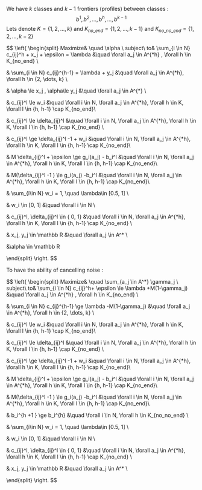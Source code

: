 We have $k$ classes and $k-1$ frontiers (profiles) between classes :
$$
b^1, b^2, \dots, b^h, \dots, b^{k-1}
$$
Lets denote $K = \{ 1, 2, \dots ,k \}$ and  $K_{no\_end} = \{ 1, 2, \dots ,k-1 \}$ and $K_{no\_no\_end} = \{ 1, 2, \dots ,k-2 \}$




$$
\left\{
\begin{split}
Maximize& \quad \alpha \\
subject\ to& \sum_{i \in N} c_{ij}^h + x_j + \epsilon = \lambda &\quad \forall a_j \in A^{*h} , \forall h \in K_{no\_end} \\

& \sum_{i \in N} c_{ij}^{h-1} = \lambda + y_j &\quad \forall a_j \in A^{*h}, \forall h \in \{2, \dots, k\} \\


& \alpha \le x_j , \alpha\le y_j  &\quad  \forall a_j \in A^{*} \\

& c_{ij}^l \le w_i   &\quad \forall i \in N, \forall a_j \in A^{*h}, \forall h \in K, \forall l \in \{h, h-1\} \cap K_{no\_end}\\

& c_{ij}^l \le \delta_{ij}^l   &\quad \forall i \in N, \forall a_j \in A^{*h}, \forall h \in K, \forall l \in \{h, h-1\} \cap K_{no\_end} \\

& c_{ij}^l \ge \delta_{ij}^l -1 + w_i   &\quad  \forall i \in N, \forall a_j \in A^{*h}, \forall h \in K, \forall l \in \{h, h-1\} \cap K_{no\_end}\\

& M \delta_{ij}^l + \epsilon  \ge g_i(a_j) - b_i^l   &\quad \forall i \in N,  \forall a_j \in A^{*h}, \forall h \in K, \forall l \in \{h, h-1\} \cap K_{no\_end}\\

& M(\delta_{ij}^l -1 ) \le g_i(a_j) -b_i^l   &\quad  \forall i \in N, \forall a_j \in A^{*h}, \forall h \in K, \forall l \in \{h, h-1\} \cap K_{no\_end}\\

& \sum_{i\in N} w_i = 1, \quad \lambda\in [0.5, 1] \\

& w_i \in [0, 1] &\quad \forall i \in N \\

& c_{ij}^l, \delta_{ij}^l \in \{ 0, 1\} &\quad \forall i \in N, \forall a_j \in A^{*h}, \forall h \in K, \forall l \in \{h, h-1\} \cap K_{no\_end} \\

& x_j, y_j \in \mathbb R &\quad \forall a_j \in A^* \\

&\alpha \in \mathbb R

\end{split}
\right.
$$




To have the ability of cancelling noise :

$$
\left\{
\begin{split}
Maximize& \quad \sum_{a_j \in A^*} \gamma_j \\
subject\ to& \sum_{i \in N} c_{ij}^h+ \epsilon \le \lambda +M(1-\gamma_j) &\quad \forall a_j \in A^{*h} , \forall h \in K_{no\_end} \\

& \sum_{i \in N} c_{ij}^{h-1} \ge \lambda -M(1-\gamma_j) &\quad \forall a_j \in A^{*h}, \forall h \in \{2, \dots, k\} \\

& c_{ij}^l \le w_i   &\quad \forall i \in N, \forall a_j \in A^{*h}, \forall h \in K, \forall l \in \{h, h-1\} \cap K_{no\_end}\\

& c_{ij}^l \le \delta_{ij}^l   &\quad \forall i \in N, \forall a_j \in A^{*h}, \forall h \in K, \forall l \in \{h, h-1\} \cap K_{no\_end} \\

& c_{ij}^l \ge \delta_{ij}^l -1 + w_i   &\quad  \forall i \in N, \forall a_j \in A^{*h}, \forall h \in K, \forall l \in \{h, h-1\} \cap K_{no\_end}\\

& M \delta_{ij}^l + \epsilon  \ge g_i(a_j) - b_i^l   &\quad \forall i \in N,  \forall a_j \in A^{*h}, \forall h \in K, \forall l \in \{h, h-1\} \cap K_{no\_end}\\

& M(\delta_{ij}^l -1 ) \le g_i(a_j) -b_i^l   &\quad  \forall i \in N, \forall a_j \in A^{*h}, \forall h \in K, \forall l \in \{h, h-1\} \cap K_{no\_end}\\

& b_i^{h +1 } \ge b_i^{h} &\quad \forall i \in N, \forall h \in K_{no\_no\_end} \\

& \sum_{i\in N} w_i = 1, \quad \lambda\in [0.5, 1] \\

& w_i \in [0, 1] &\quad \forall i \in N \\

& c_{ij}^l, \delta_{ij}^l \in \{ 0, 1\} &\quad \forall i \in N, \forall a_j \in A^{*h}, \forall h \in K, \forall l \in \{h, h-1\} \cap K_{no\_end} \\

& x_j, y_j \in \mathbb R &\quad \forall a_j \in A^* \\


\end{split}
\right.
$$
